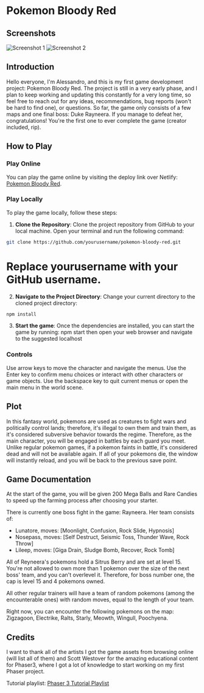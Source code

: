 
# Pokemon Bloody Red

## Screenshots

![Screenshot 1](screenshots/screenshot1.png)
![Screenshot 2](screenshots/screenshot2.png)

## Introduction

Hello everyone, I'm Alessandro, and this is my first game development project: Pokemon Bloody Red. The project is still in a very early phase, and I plan to keep working and updating this constantly for a very long time, so feel free to reach out for any ideas, recommendations, bug reports (won't be hard to find one), or questions. So far, the game only consists of a few maps and one final boss: Duke Rayneera. If you manage to defeat her, congratulations! You're the first one to ever complete the game (creator included, rip).

## How to Play

### Play Online

You can play the game online by visiting the deploy link over Netlify: [Pokemon Bloody Red](https://pokemon-bloody-red.netlify.app/).

### Play Locally

To play the game locally, follow these steps:

1. **Clone the Repository**: Clone the project repository from GitHub to your local machine. Open your terminal and run the following command:

  ```bash
git clone https://github.com/yourusername/pokemon-bloody-red.git
```
# Replace yourusername with your GitHub username.

2. **Navigate to the Project Directory**: Change your current directory to the cloned project directory:

```bash
npm install
```

3. **Start the game**: Once the dependencies are installed, you can start the game by running:
npm start
then open your web browser and navigate to the suggested localhost

### Controls
Use arrow keys to move the character and navigate the menus.
Use the Enter key to confirm menu choices or interact with other characters or game objects.
Use the backspace key to quit current menus or open the main menu in the world scene.



## Plot

In this fantasy world, pokemons are used as creatures to fight wars and politically control lands; therefore, it's illegal to own them and train them, as it's considered subversive behavior towards the regime. Therefore, as the main character, you will be engaged in battles by each guard you meet. Unlike regular pokemon games, if a pokemon faints in battle, it's considered dead and will not be available again. If all of your pokemons die, the window will instantly reload, and you will be back to the previous save point.

## Game Documentation

At the start of the game, you will be given 200 Mega Balls and Rare Candies to speed up the farming process after choosing your starter.

There is currently one boss fight in the game: Rayneera. Her team consists of:

- Lunatore, moves: [Moonlight, Confusion, Rock Slide, Hypnosis]
- Nosepass, moves: [Self Destruct, Seismic Toss, Thunder Wave, Rock Throw]
- Lileep, moves: [Giga Drain, Sludge Bomb, Recover, Rock Tomb]

All of Reyneera's pokemons hold a Sitrus Berry and are set at level 15. You're not allowed to own more than 1 pokemon over the size of the next boss' team, and you can't overlevel it. Therefore, for boss number one, the cap is level 15 and 4 pokemons owned.

All other regular trainers will have a team of random pokemons (among the encounterable ones) with random moves, equal to the length of your team.

Right now, you can encounter the following pokemons on the map: Zigzagoon, Electrike, Ralts, Starly, Meowth, Wingull, Poochyena.

## Credits

I want to thank all of the artists I got the game assets from browsing online (will list all of them) and Scott Westover for the amazing educational content for Phaser3, where I got a lot of knowledge to start working on my first Phaser project.

Tutorial playlist: [Phaser 3 Tutorial Playlist](https://www.youtube.com/playlist?list=PLmcXe0-sfoSgq-pyXrFx0GZjHbvoVUW8t)

